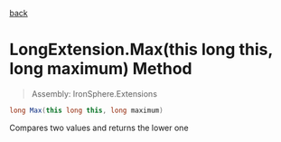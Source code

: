 ﻿

[back](/IronSphere.Extensions/types/LongExtension)

# LongExtension.Max(this long this, long maximum) Method

> Assembly: IronSphere.Extensions

```csharp
long Max(this long this, long maximum)
```

Compares two values and returns the lower one

 
